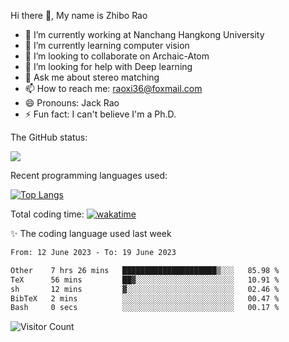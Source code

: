 Hi there 👋, My name is Zhibo Rao
- 🔭 I’m currently working at Nanchang Hangkong University
- 🌱 I’m currently learning computer vision
- 👯 I’m looking to collaborate on Archaic-Atom
- 🤔 I’m looking for help with Deep learning
- 💬 Ask me about stereo matching
- 📫 How to reach me: raoxi36@foxmail.com
- 😄 Pronouns: Jack Rao
- ⚡ Fun fact: I can't believe I'm a Ph.D.

The GitHub status:

![](https://github-readme-stats.vercel.app/api?username=ZhiboRao)

Recent programming languages used:

[![Top Langs](https://github-readme-stats.vercel.app/api/top-langs/?username=ZhiboRao&layout=compact)](https://github.com/anuraghazra/github-readme-stats)

Total coding time: [![wakatime](https://wakatime.com/badge/user/51ec5ec7-4742-4243-9eea-732ade32c0b7.svg)](https://wakatime.com/@51ec5ec7-4742-4243-9eea-732ade32c0b7)

✨ The coding language used last week 
<!--START_SECTION:waka-->

```txt
From: 12 June 2023 - To: 19 June 2023

Other    7 hrs 26 mins   █████████████████████▒░░░   85.98 %
TeX      56 mins         ██▓░░░░░░░░░░░░░░░░░░░░░░   10.91 %
sh       12 mins         ▓░░░░░░░░░░░░░░░░░░░░░░░░   02.46 %
BibTeX   2 mins          ░░░░░░░░░░░░░░░░░░░░░░░░░   00.47 %
Bash     0 secs          ░░░░░░░░░░░░░░░░░░░░░░░░░   00.17 %
```

<!--END_SECTION:waka-->

![Visitor Count](https://profile-counter.glitch.me/Raohaocheng/count.svg)
